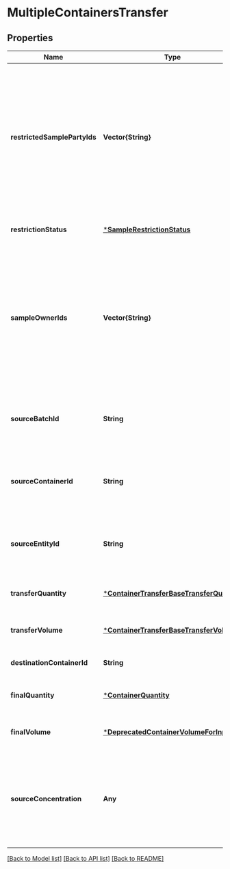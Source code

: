# MultipleContainersTransfer


## Properties
Name | Type | Description | Notes
------------ | ------------- | ------------- | -------------
**restrictedSamplePartyIds** | **Vector{String}** | IDs of users or teams to be set as restricted sample parties for the destination container. If not specified, restricted sample parties from the source container, if present, will be added to those of the destination container. This only applies to stand-alone containers.  | [optional] [default to nothing]
**restrictionStatus** | [***SampleRestrictionStatus**](SampleRestrictionStatus.md) |  | [optional] [default to nothing]
**sampleOwnerIds** | **Vector{String}** | IDs of users or teams to be set as sample owners for the destination container. If not specified, restricted sample parties from the source container, if present, will be added to those of the destination container. This only applies to stand-alone containers.  | [optional] [default to nothing]
**sourceBatchId** | **String** | ID of the batch that will be transferred in. Must specify one of sourceEntityId, sourceBatchId, or sourceContainerId.  | [optional] [default to nothing]
**sourceContainerId** | **String** | ID of the container that will be transferred in. Must specify one of sourceEntityId, sourceBatchId, or sourceContainerId.  | [optional] [default to nothing]
**sourceEntityId** | **String** | ID of the entity that will be transferred in. Must specify one of sourceEntityId, sourceBatchId, or sourceContainerId.  | [optional] [default to nothing]
**transferQuantity** | [***ContainerTransferBaseTransferQuantity**](ContainerTransferBaseTransferQuantity.md) |  | [optional] [default to nothing]
**transferVolume** | [***ContainerTransferBaseTransferVolume**](ContainerTransferBaseTransferVolume.md) |  | [optional] [default to nothing]
**destinationContainerId** | **String** | ID of container that will be transferred into. | [default to nothing]
**finalQuantity** | [***ContainerQuantity**](ContainerQuantity.md) |  | [optional] [default to nothing]
**finalVolume** | [***DeprecatedContainerVolumeForInput**](DeprecatedContainerVolumeForInput.md) |  | [optional] [default to nothing]
**sourceConcentration** | **Any** | Concentration at which to transfer entities or batches. Not applicable for container-to-container transfers (the concentration of the source container’s contents will be used).  | [optional] [default to nothing]


[[Back to Model list]](../README.md#models) [[Back to API list]](../README.md#api-endpoints) [[Back to README]](../README.md)


